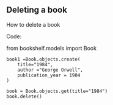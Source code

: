 ## Deleting a book
<p>How to delete a book</p>
<p>Code:</p>
<div>
    from bookshelf.models import Book

    book1 =Book.objects.create(
        title="1984",
        author ="George Orwell",
        publication_year = 1984
    )

    book = Book.objects.get(title="1984")
    book.delete()
</div>
